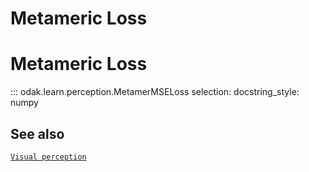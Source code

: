 # Metameric Loss

# Metameric Loss

::: odak.learn.perception.MetamerMSELoss
    selection:
        docstring_style: numpy

## See also

[`Visual perception`](../../../perception.md)
